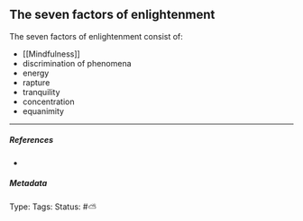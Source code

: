 ## The seven factors of enlightenment  # 

The seven factors of enlightenment consist of: 

- [[Mindfulness]]
- discrimination of phenomena
- energy
- rapture
- tranquility
- concentration
- equanimity

___

##### References

- 

##### Metadata
Type: 
Tags:
Status: #⛅️ 